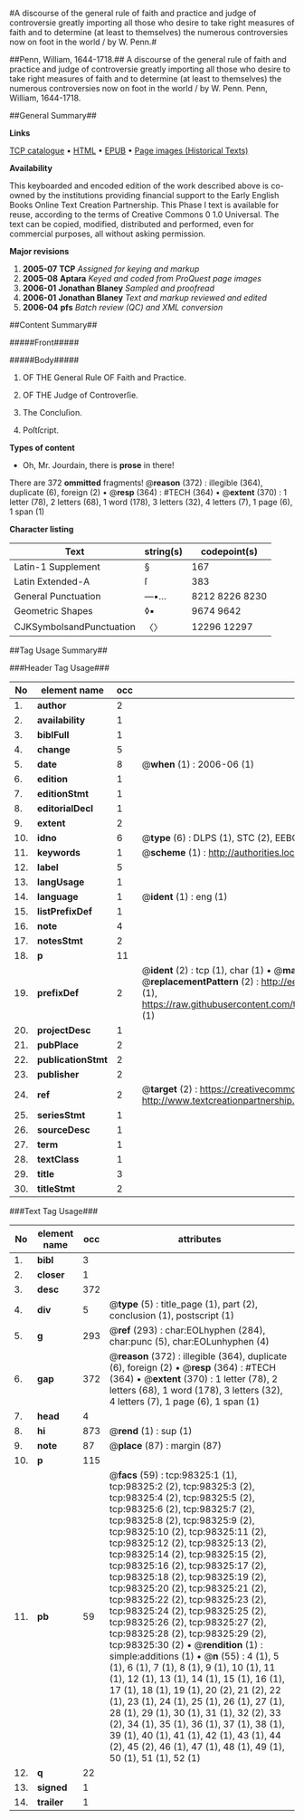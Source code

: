 #A discourse of the general rule of faith and practice and judge of controversie greatly importing all those who desire to take right measures of faith and to determine (at least to themselves) the numerous controversies now on foot in the world / by W. Penn.#

##Penn, William, 1644-1718.##
A discourse of the general rule of faith and practice and judge of controversie greatly importing all those who desire to take right measures of faith and to determine (at least to themselves) the numerous controversies now on foot in the world / by W. Penn.
Penn, William, 1644-1718.

##General Summary##

**Links**

[TCP catalogue](http://www.ota.ox.ac.uk/tcp/)  • 
[HTML](http://tei.it.ox.ac.uk/tcp/Texts-HTML/free/A54/A54131.html)  • 
[EPUB](http://tei.it.ox.ac.uk/tcp/Texts-EPUB/free/A54/A54131.epub) • 
[Page images (Historical Texts)](https://data.historicaltexts.jisc.ac.uk/view?pubId=eebo-13173044e&pageId=eebo-13173044e-98325-1)

**Availability**

This keyboarded and encoded edition of the
	       work described above is co-owned by the institutions
	       providing financial support to the Early English Books
	       Online Text Creation Partnership. This Phase I text is
	       available for reuse, according to the terms of Creative
	       Commons 0 1.0 Universal. The text can be copied,
	       modified, distributed and performed, even for
	       commercial purposes, all without asking permission.

**Major revisions**

1. __2005-07__ __TCP__ *Assigned for keying and markup*
1. __2005-08__ __Aptara__ *Keyed and coded from ProQuest page images*
1. __2006-01__ __Jonathan Blaney__ *Sampled and proofread*
1. __2006-01__ __Jonathan Blaney__ *Text and markup reviewed and edited*
1. __2006-04__ __pfs__ *Batch review (QC) and XML conversion*

##Content Summary##

#####Front#####

#####Body#####

1. OF THE
General Rule
OF
Faith and Practice.

1. OF THE
Judge of Controverſie.

1. The Concluſion.

1. Poſtſcript.

**Types of content**

  * Oh, Mr. Jourdain, there is **prose** in there!

There are 372 **ommitted** fragments! 
 @__reason__ (372) : illegible (364), duplicate (6), foreign (2)  •  @__resp__ (364) : #TECH (364)  •  @__extent__ (370) : 1 letter (78), 2 letters (68), 1 word (178), 3 letters (32), 4 letters (7), 1 page (6), 1 span (1)

**Character listing**


|Text|string(s)|codepoint(s)|
|---|---|---|
|Latin-1 Supplement|§|167|
|Latin Extended-A|ſ|383|
|General Punctuation|—•…|8212 8226 8230|
|Geometric Shapes|◊▪|9674 9642|
|CJKSymbolsandPunctuation|〈〉|12296 12297|

##Tag Usage Summary##

###Header Tag Usage###

|No|element name|occ|attributes|
|---|---|---|---|
|1.|__author__|2||
|2.|__availability__|1||
|3.|__biblFull__|1||
|4.|__change__|5||
|5.|__date__|8| @__when__ (1) : 2006-06 (1)|
|6.|__edition__|1||
|7.|__editionStmt__|1||
|8.|__editorialDecl__|1||
|9.|__extent__|2||
|10.|__idno__|6| @__type__ (6) : DLPS (1), STC (2), EEBO-CITATION (1), OCLC (1), VID (1)|
|11.|__keywords__|1| @__scheme__ (1) : http://authorities.loc.gov/ (1)|
|12.|__label__|5||
|13.|__langUsage__|1||
|14.|__language__|1| @__ident__ (1) : eng (1)|
|15.|__listPrefixDef__|1||
|16.|__note__|4||
|17.|__notesStmt__|2||
|18.|__p__|11||
|19.|__prefixDef__|2| @__ident__ (2) : tcp (1), char (1)  •  @__matchPattern__ (2) : ([0-9\-]+):([0-9IVX]+) (1), (.+) (1)  •  @__replacementPattern__ (2) : http://eebo.chadwyck.com/downloadtiff?vid=$1&page=$2 (1), https://raw.githubusercontent.com/textcreationpartnership/Texts/master/tcpchars.xml#$1 (1)|
|20.|__projectDesc__|1||
|21.|__pubPlace__|2||
|22.|__publicationStmt__|2||
|23.|__publisher__|2||
|24.|__ref__|2| @__target__ (2) : https://creativecommons.org/publicdomain/zero/1.0/ (1), http://www.textcreationpartnership.org/docs/. (1)|
|25.|__seriesStmt__|1||
|26.|__sourceDesc__|1||
|27.|__term__|1||
|28.|__textClass__|1||
|29.|__title__|3||
|30.|__titleStmt__|2||


###Text Tag Usage###

|No|element name|occ|attributes|
|---|---|---|---|
|1.|__bibl__|3||
|2.|__closer__|1||
|3.|__desc__|372||
|4.|__div__|5| @__type__ (5) : title_page (1), part (2), conclusion (1), postscript (1)|
|5.|__g__|293| @__ref__ (293) : char:EOLhyphen (284), char:punc (5), char:EOLunhyphen (4)|
|6.|__gap__|372| @__reason__ (372) : illegible (364), duplicate (6), foreign (2)  •  @__resp__ (364) : #TECH (364)  •  @__extent__ (370) : 1 letter (78), 2 letters (68), 1 word (178), 3 letters (32), 4 letters (7), 1 page (6), 1 span (1)|
|7.|__head__|4||
|8.|__hi__|873| @__rend__ (1) : sup (1)|
|9.|__note__|87| @__place__ (87) : margin (87)|
|10.|__p__|115||
|11.|__pb__|59| @__facs__ (59) : tcp:98325:1 (1), tcp:98325:2 (2), tcp:98325:3 (2), tcp:98325:4 (2), tcp:98325:5 (2), tcp:98325:6 (2), tcp:98325:7 (2), tcp:98325:8 (2), tcp:98325:9 (2), tcp:98325:10 (2), tcp:98325:11 (2), tcp:98325:12 (2), tcp:98325:13 (2), tcp:98325:14 (2), tcp:98325:15 (2), tcp:98325:16 (2), tcp:98325:17 (2), tcp:98325:18 (2), tcp:98325:19 (2), tcp:98325:20 (2), tcp:98325:21 (2), tcp:98325:22 (2), tcp:98325:23 (2), tcp:98325:24 (2), tcp:98325:25 (2), tcp:98325:26 (2), tcp:98325:27 (2), tcp:98325:28 (2), tcp:98325:29 (2), tcp:98325:30 (2)  •  @__rendition__ (1) : simple:additions (1)  •  @__n__ (55) : 4 (1), 5 (1), 6 (1), 7 (1), 8 (1), 9 (1), 10 (1), 11 (1), 12 (1), 13 (1), 14 (1), 15 (1), 16 (1), 17 (1), 18 (1), 19 (1), 20 (2), 21 (2), 22 (1), 23 (1), 24 (1), 25 (1), 26 (1), 27 (1), 28 (1), 29 (1), 30 (1), 31 (1), 32 (2), 33 (2), 34 (1), 35 (1), 36 (1), 37 (1), 38 (1), 39 (1), 40 (1), 41 (1), 42 (1), 43 (1), 44 (2), 45 (2), 46 (1), 47 (1), 48 (1), 49 (1), 50 (1), 51 (1), 52 (1)|
|12.|__q__|22||
|13.|__signed__|1||
|14.|__trailer__|1||
